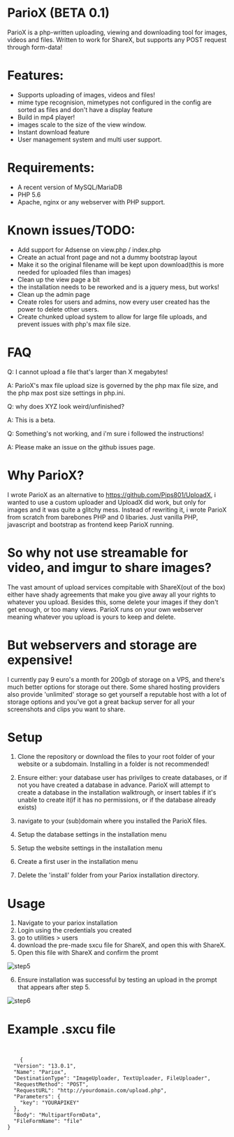 # ParioX (BETA 0.1)
ParioX is a php-written uploading, viewing and downloading tool for images, videos and files. Written to work for ShareX, but supports any POST request through form-data!

# Features:
- Supports uploading of images, videos and files!
- mime type recognision, mimetypes not configured in the config are sorted as files and don't have a display feature
- Build in mp4 player!
- images scale to the size of the view window.
- Instant download feature
- User management system and multi user support.

# Requirements:
- A recent version of MySQL/MariaDB
- PHP 5.6
- Apache, nginx or any webserver with PHP support.




# Known issues/TODO:
- Add support for Adsense on view.php / index.php
- Create an actual front page and not a dummy bootstrap layout
- Make it so the original filename will be kept upon download(this is more needed for uploaded files than images)
- Clean up the view page a bit
- the installation needs to be reworked and is a jquery mess, but works!
- Clean up the admin page
- Create roles for users and admins, now every user created has the power to delete other users.
- Create chunked upload system to allow for large file uploads, and prevent issues with php's max file size.

# FAQ

Q: I cannot upload a file that's larger than X megabytes!

A: ParioX's max file upload size is governed by the php max file size, and the php max post size settings in php.ini.

Q: why does XYZ look weird/unfinished?

A: This is a beta.

Q: Something's not working, and i'm sure i followed the instructions!

A: Please make an issue on the github issues page.


# Why ParioX?
I wrote ParioX as an alternative to https://github.com/Pips801/UploadX, i wanted to use a custom uploader and UploadX did work, but only for images and it was quite a glitchy mess. Instead of rewriting it, i wrote ParioX from scratch from barebones PHP and 0 libaries. Just vanilla PHP, javascript and bootstrap as frontend keep ParioX running.

# So why not use streamable for video, and imgur to share images?
The vast amount of upload services compitable with ShareX(out of the box) either have shady agreements that make you give away all your rights to whatever you upload. Besides this, some delete your images if they don't get enough, or too many views. ParioX runs on your own webserver meaning whatever you upload is yours to keep and delete.

# But webservers and storage are expensive!
I currently pay 9 euro's a month for 200gb of storage on a VPS, and there's much better options for storage out there. Some shared hosting providers also provide 'unlimited' storage so get yourself a reputable host with a lot of storage options and you've got a great backup server for all your screenshots and clips you want to share.


# Setup 
1. Clone the repository or download the files to your root folder of your website or a subdomain. Installing in a folder is not recommended!

2. Ensure either: your database user has privilges to create databases, or if not you have created a database in advance. ParioX will attempt to create a database in the installation walktrough, or insert tables if it's unable to create it(if it has no permissions, or if the database already exists)

3. navigate to your (sub)domain where you installed the ParioX files.

4. Setup the database settings in the installation menu
5. Setup the website settings in the installation menu
6. Create a first user in the installation menu
7. Delete the 'install' folder from your Pariox installation directory.

# Usage
1. Navigate to your pariox installation
2. Login using the credentials you created
3. go to utilities > users
4. download the pre-made sxcu file for ShareX, and open this with ShareX.
5. Open this file with ShareX and confirm the promt

![step5](https://images.mgroeneveld.nl/images/6495d096.png)

6. Ensure installation was successful by testing an upload in the prompt that appears after step 5.

![step6](https://images.mgroeneveld.nl/images/2cef102a.png)

# Example .sxcu file
```


    {
  "Version": "13.0.1",
  "Name": "Pariox",
  "DestinationType": "ImageUploader, TextUploader, FileUploader",
  "RequestMethod": "POST",
  "RequestURL": "http://yourdomain.com/upload.php",
  "Parameters": {
    "key": "YOURAPIKEY"
  },
  "Body": "MultipartFormData",
  "FileFormName": "file"
}
    
    

```
